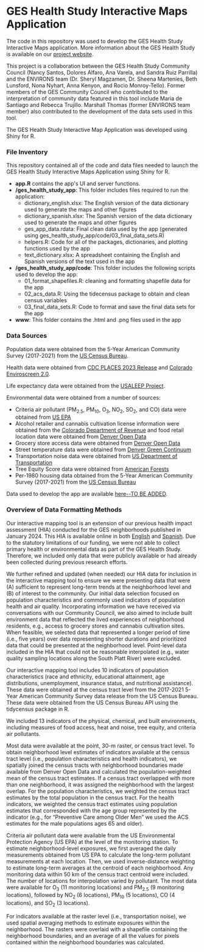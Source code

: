 # GES Health Study Interactive Maps Application
The code in this repository was used to develop the GES Health Study Interactive 
Maps application. More information about the GES Health Study
is available on our [project website](http://geshealthstudy.org).

This project is a collaboration between the GES Health Study Community Council 
(Nancy Santos, Dolores Alfaro, Ana Varela, and Sandra Ruiz Parrilla) and the 
ENVIRONS team (Dr. Sheryl Magzamen, Dr. Sheena Martenies, Beth Lunsford, 
Nona Nyhart, Anna Kenyon, and Rocio Monroy-Tello). Former members of the GES 
Community Council who contributed to the interpretation of community data featured 
in this tool include Maria de Santiago and Rebecca Trujillo. Marshall Thomas 
(former ENVIRONS team member) also contributed to the development of the data sets 
used in this tool.

The GES Health Study Interactive Map Application was developed using Shiny for R.

### File Inventory

This repository contained all of the code and data files needed to launch the 
GES Health Study Interactive Maps Application using Shiny for R.

- **app.R** contains the app's UI and server functions.
- **/ges_health_study_app**: This folder includes files required to run the application:
    - dictionary_english.xlsx: The English version of the data dictionary used to generate the maps and other figures
    - dictionary_spanish.xlsx: The Spanish version of the data dictionary used to generate the maps and other figures
    - ges_app_data.rdata: Final clean data used by the app (generated using ges_health_study_app/code/03_final_data_sets.R)
    - helpers.R: Code for all of the packages, dictionaries, and plotting functions used by the app
    - text_dictionary.xlsx: A spreadsheet containing the English and Spanish versions of the text used in the app
- **/ges_health_study_app/code**: This folder includes the following scripts used to develop the app:
    - 01_format_shapefiles.R: cleaning and formatting shapefile data for the app
    - 02_acs_data.R: Using the tidecensus package to obtain and clean census variables
    - 03_final_data_sets.R: Code to format and save the final data sets for the app
- **www**: This folder contains the .html and .png files used in the app

### Data Sources
Population data were obtained from the 5-Year American Community Survey (2017-2021) 
from the [US Census Bureau](https://www.census.gov/programs-surveys/acs/news/data-releases.2021.html#list-tab-1133175109).

Health data were obtained from [CDC PLACES 2023 Release](https://data.cdc.gov/500-Cities-Places/PLACES-Local-Data-for-Better-Health-Place-Data-202/krqc-563j/about_data) and
[Colorado Enviroscreen 2.0](https://drive.google.com/file/d/12x7HmTJk6gqn7zidCwoSbXdpgAwpQTHb/view).

Life expectancy data were obtained from the [USALEEP Project](https://www.cdc.gov/nchs/nvss/usaleep/usaleep.html#data).

Environmental data were obtained from a number of sources:

- Criteria air pollutant (PM<sub>2.5</sub>, PM<sub>10</sub>, O<sub>3</sub>, NO<sub>2</sub>, SO<sub>2</sub>, and CO) data were 
obtained from [US EPA](https://aqs.epa.gov/aqsweb/documents/data_api.html)
- Alcohol retailer and cannabis cultivation license information were obtained from 
the [Colorado Department of Revenue](https://sbg.colorado.gov/) and food retail 
location data were obtained from [Denver Open Data](https://opendata-geospatialdenver.hub.arcgis.com/datasets/c65b86c4881044df859913bc0d9075a5_0/explore)
- Grocery store access data were obtained from [Denver Open Data](https://opendata-geospatialdenver.hub.arcgis.com/datasets/8721ca222d4348d3a6a0d74e7175309f_308/explore)
- Street temperature data were obtained from [Denver Green Continuum](https://www.denvergov.org/Government/Agencies-Departments-Offices/Agencies-Departments-Offices-Directory/Department-of-Transportation-and-Infrastructure/Programs-Services/Green-Infrastructure/Green-Continuum)
- Transportation noise data were obtained from [US Department of Transportation](https://www.bts.gov/geospatial/national-transportation-noise-map)
- Tree Equity Score data were obtained from [American Forests](https://www.americanforests.org/our-programs/tree-equity/)
- Per-1980 housing data obtained from the 5-Year American Community Survey (2017-2021) 
from the [US Census Bureau](https://www.census.gov/programs-surveys/acs/news/data-releases.2021.html#list-tab-1133175109)

Data used to develop the app are available [here--TO BE ADDED]().

### Overview of Data Formatting Methods
Our interactive mapping tool is an extension of our previous health impact assessment 
(HIA) conducted for the GES neighborhoods published in January 2024. This HIA is available
online in both [English](https://drive.google.com/file/d/1X5zeZe-dITYX2soG2wS891wp51Bb9oww/view?usp=drive_link) 
and [Spanish](https://drive.google.com/file/d/1fSWFgGYCd_53V4Po7EITAXYR04tNHefr/view?usp=drive_link). 
Due to the statutory limitations of our funding, we were not able to collect 
primary health or environmental data as part of the GES Health Study. Therefore, 
we included only data that were publicly available or had already been collected 
during previous research efforts. 

We further refined and updated (when needed) our HIA data for inclusion in the 
interactive mapping tool to ensure we were presenting data that were (A) sufficient 
to represent long-term trends at the neighborhood level and (B) of interest to 
the community. Our initial data selection focused on population characteristics 
and commonly used indicators of population health and air quality. Incorporating 
information we have received via conversations with our Community Council, we also 
aimed to include built environment data that reflected the lived experiences of 
neighborhood residents, e.g., access to grocery stores and cannabis cultivation 
sites. When feasible, we selected data that represented a longer period of time 
(i.e., five years) over data representing shorter durations and prioritized data 
that could be presented at the neighborhood level. Point-level data included in 
the HIA that could not be reasonable interpolated (e.g., water quality sampling 
locations along the South Platt River) were excluded. 

Our interactive mapping tool includes 10 indicators of population characteristics 
(race and ethnicity, educational attainment, age distributions, unemployment, 
insurance status, and nutritional assistance). These data were obtained at the 
census tract level from the 2017-2021 5-Year American Community Survey data release 
from the US Census Bureau. These data were obtained from the US Census Bureau API 
using the tidycensus package in R.

We included 13 indicators of the physical, chemical, and built environments, 
including measures of food access, heat and noise, tree equity, and criteria air 
pollutants. 

Most data were available at the point, 30-m raster, or census tract level. To 
obtain neighborhood level estimates of indicators available at the census tract level 
(i.e., population characteristics and health indicators), we spatially joined the 
census tracts with neighborhood boundaries made available from Denver Open Data 
and calculated the population-weighted mean of the census tract estimates. If a 
census tract overlapped with more than one neighborhood, it was assigned the 
neighborhood with the largest overlap. For the population characteristics, we 
weighted the census tract estimates by the total population in the census tract. 
For the health indicators, we weighted the census tract estimates using population 
estimates that corresponded with the age group represented by the indicator (e.g., 
for “Preventive Care among Older Men” we used the ACS estimates for the male 
populations ages 65 and older).

Criteria air pollutant data were available from the US Environmental Protection 
Agency (US EPA) at the level of the monitoring station. To estimate neighborhood-level
exposures, we first averaged the daily measurements obtained from US EPA to calculate 
the long-term pollutant measurements at each location. Then, we used inverse-distance 
weighting to estimate long-term averages at the centroid of each neighborhood. 
Any monitoring data within 50 km of the census tract centroid were included. The 
number of locations for interpolation varied by pollutant. The most data were 
available for O<sub>3</sub> (11 monitoring locations) and PM<sub>2.5</sub> (9 monitoring locations), 
followed by NO<sub>2</sub> (6 locations), PM<sub>10</sub> (5 locations), CO (4 locations), 
and SO<sub>2</sub> (3 locations). 

For indicators available at the raster level (i.e., transportation noise), we used 
spatial averaging methods to estimate exposures within the neighborhood. The rasters 
were overlaid with a shapefile containing the neighborhood boundaries, and an 
average of all the values for pixels contained within the neighborhood boundaries was 
calculated. 






